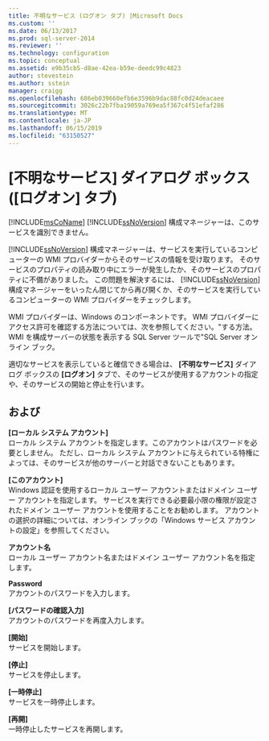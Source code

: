 ```yaml
---
title: 不明なサービス (ログオン タブ) |Microsoft Docs
ms.custom: ''
ms.date: 06/13/2017
ms.prod: sql-server-2014
ms.reviewer: ''
ms.technology: configuration
ms.topic: conceptual
ms.assetid: e9b35cb5-d8ae-42ea-b59e-deedc99c4823
author: stevestein
ms.author: sstein
manager: craigg
ms.openlocfilehash: 686eb039660efb6e3596b9dac88fc0d24deacaee
ms.sourcegitcommit: 3026c22b7fba19059a769ea5f367c4f51efaf286
ms.translationtype: MT
ms.contentlocale: ja-JP
ms.lasthandoff: 06/15/2019
ms.locfileid: "63150527"
---
```

# <a name="unknown-service-log-on-tab"></a>[不明なサービス] ダイアログ ボックス ([ログオン] タブ)
  [!INCLUDE[msCoName](../../includes/msconame-md.md)] [!INCLUDE[ssNoVersion](../../includes/ssnoversion-md.md)] 構成マネージャーは、このサービスを識別できません。  
  
 [!INCLUDE[ssNoVersion](../../includes/ssnoversion-md.md)] 構成マネージャーは、サービスを実行しているコンピューターの WMI プロバイダーからそのサービスの情報を受け取ります。 そのサービスのプロパティの読み取り中にエラーが発生したか、そのサービスのプロパティに不備がありました。 この問題を解決するには、 [!INCLUDE[ssNoVersion](../../includes/ssnoversion-md.md)] 構成マネージャーをいったん閉じてから再び開くか、そのサービスを実行しているコンピューターの WMI プロバイダーをチェックします。  
  
 WMI プロバイダーは、Windows のコンポーネントです。 WMI プロバイダーにアクセス許可を確認する方法については、次を参照してください。"する方法。WMI を構成サーバーの状態を表示する SQL Server ツールで"SQL Server オンライン ブック。  
  
 適切なサービスを表示していると確信できる場合は、 **[不明なサービス]** ダイアログ ボックスの **[ログオン]** タブで、そのサービスが使用するアカウントの指定や、そのサービスの開始と停止を行います。  
  
## <a name="options"></a>および  
 **[ローカル システム アカウント]**  
 ローカル システム アカウントを指定します。このアカウントはパスワードを必要としません。 ただし、ローカル システム アカウントに与えられている特権によっては、そのサービスが他のサーバーと対話できないこともあります。  
  
 **[このアカウント]**  
 Windows 認証を使用するローカル ユーザー アカウントまたはドメイン ユーザー アカウントを指定します。 サービスを実行できる必要最小限の権限が設定されたドメイン ユーザー アカウントを使用することをお勧めします。 アカウントの選択の詳細については、オンライン ブックの「Windows サービス アカウントの設定」を参照してください。  
  
 **アカウント名**  
 ローカル ユーザー アカウント名またはドメイン ユーザー アカウント名を指定します。  
  
 **Password**  
 アカウントのパスワードを入力します。  
  
 **[パスワードの確認入力]**  
 アカウントのパスワードを再度入力します。  
  
 **[開始]**  
 サービスを開始します。  
  
 **[停止]**  
 サービスを停止します。  
  
 **[一時停止]**  
 サービスを一時停止します。  
  
 **[再開]**  
 一時停止したサービスを再開します。  
  
  
